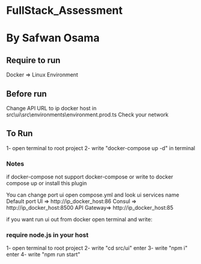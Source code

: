 # FullStack_Assessment

# By Safwan Osama

## Require to run

Docker => Linux Environment

## Before run

Change API URL to ip docker host in src\ui\src\environments\environment.prod.ts
Check your network

## To Run

1- open terminal to root project
2- write "docker-compose up -d" in terminal

### Notes

if docker-compose not support docker-compose or write to docker compose up or install this plugin

You can change port ui open compose.yml and look ui services name
Default port
UI => http://ip_docker_host:86
Consul => http://ip_docker_host:8500
API Gateway=> http://ip_docker_host:85

if you want run ui out from docker open terminal and write:

### require node.js in your host

1- open terminal to root project
2- write "cd src/ui" enter
3- write "npm i" enter
4- write "npm run start"
